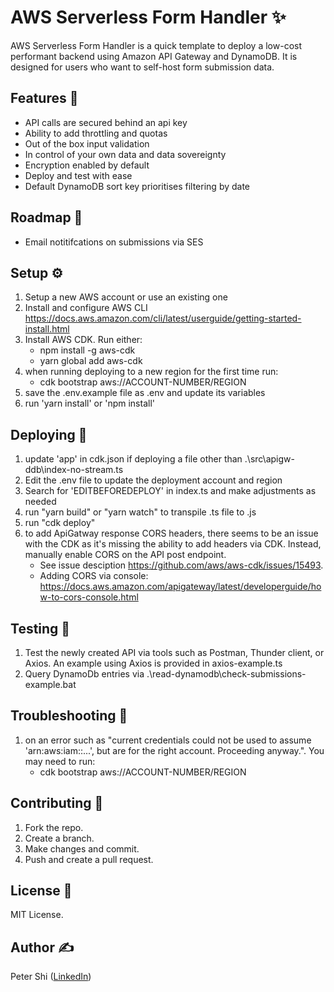 # AWS Serverless Form Handler ✨

AWS Serverless Form Handler is a quick template to deploy a low-cost performant backend using Amazon API Gateway and DynamoDB.
It is designed for users who want to self-host form submission data.

## Features 🌟

- API calls are secured behind an api key
- Ability to add throttling and quotas
- Out of the box input validation
- In control of your own data and data sovereignty 
- Encryption enabled by default
- Deploy and test with ease
- Default DynamoDB sort key prioritises filtering by date

## Roadmap 🎯

- Email notitifcations on submissions via SES

## Setup ⚙️

1. Setup a new AWS account or use an existing one
1. Install and configure AWS CLI https://docs.aws.amazon.com/cli/latest/userguide/getting-started-install.html
1. Install AWS CDK. Run either:
    - npm install -g aws-cdk
    - yarn global add aws-cdk
1. when running deploying to a new region for the first time run:
    - cdk bootstrap aws://ACCOUNT-NUMBER/REGION
1. save the .env.example file as .env and update its variables
1. run 'yarn install' or 'npm install'

## Deploying 🚀

1. update 'app' in cdk.json if deploying a file other than .\src\apigw-ddb\index-no-stream.ts
1. Edit the .env file to update the deployment account and region
1. Search for 'EDITBEFOREDEPLOY' in index.ts and make adjustments as needed
1. run "yarn build" or "yarn watch" to transpile .ts file to .js
1. run "cdk deploy"
1. to add ApiGatway response CORS headers, there seems to be an issue with the CDK as it's missing the ability to add headers via CDK. Instead, manually enable CORS on the API post endpoint.
    - See issue desciption https://github.com/aws/aws-cdk/issues/15493. 
    - Adding CORS via console: https://docs.aws.amazon.com/apigateway/latest/developerguide/how-to-cors-console.html

## Testing 🧪

1. Test the newly created API via tools such as Postman, Thunder client, or Axios. An example using Axios is provided in axios-example.ts
1. Query DynamoDb entries via .\read-dynamodb\check-submissions-example.bat

## Troubleshooting 🐛

1. on an error such as "current credentials could not be used to assume 'arn:aws:iam::...', but are for the right account. Proceeding anyway.". You may need to run: 
    - cdk bootstrap aws://ACCOUNT-NUMBER/REGION

## Contributing 🤝

1. Fork the repo.
2. Create a branch.
3. Make changes and commit.
4. Push and create a pull request.

## License 📄

MIT License. 

## Author ✍️

Peter Shi ([LinkedIn](https://www.linkedin.com/in/petershicloud/))